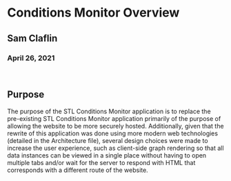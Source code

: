 # Conditions Monitor Overview
## Sam Claflin
### April 26, 2021
<br>

## Purpose
The purpose of the STL Conditions Monitor application is to replace the pre-existing STL Conditions Monitor application primarily of the purpose of allowing the website to be more securely hosted. Additionally, given that the rewrite of this application was done using more modern web technologies (detailed in the Architecture file), several design choices were made to increase the user experience, such as client-side graph rendering so that all data instances can be viewed in a single place without having to open multiple tabs and/or wait for the server to respond with HTML that corresponds with a different route of the website. 